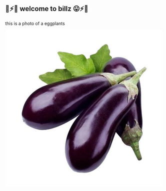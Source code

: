 ## 🌈⚡😛 welcome to billz 😛⚡🌈

this is a photo of a eggplants

<div align="center"><img src="fresh-brinjal-500x500.jpg" width="500" height="500" alt="this is an eggplant" /></div>
